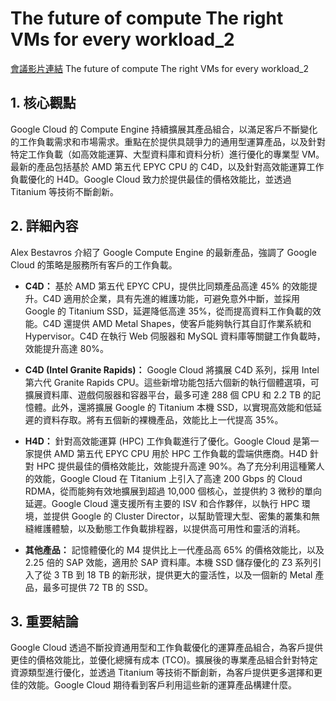 # The future of compute The right VMs for every workload_2
[會議影片連結]()
The future of compute The right VMs for every workload_2

## 1. 核心觀點

Google Cloud 的 Compute Engine 持續擴展其產品組合，以滿足客戶不斷變化的工作負載需求和市場需求。重點在於提供具競爭力的通用型運算產品，以及針對特定工作負載（如高效能運算、大型資料庫和資料分析）進行優化的專業型 VM。最新的產品包括基於 AMD 第五代 EPYC CPU 的 C4D，以及針對高效能運算工作負載優化的 H4D。Google Cloud 致力於提供最佳的價格效能比，並透過 Titanium 等技術不斷創新。

## 2. 詳細內容

Alex Bestavros 介紹了 Google Compute Engine 的最新產品，強調了 Google Cloud 的策略是服務所有客戶的工作負載。

*   **C4D：** 基於 AMD 第五代 EPYC CPU，提供比同類產品高達 45% 的效能提升。C4D 適用於企業，具有先進的維護功能，可避免意外中斷，並採用 Google 的 Titanium SSD，延遲降低高達 35%，從而提高資料工作負載的效能。C4D 還提供 AMD Metal Shapes，使客戶能夠執行其自訂作業系統和 Hypervisor。C4D 在執行 Web 伺服器和 MySQL 資料庫等關鍵工作負載時，效能提升高達 80%。

*   **C4D (Intel Granite Rapids)：** Google Cloud 將擴展 C4D 系列，採用 Intel 第六代 Granite Rapids CPU。這些新增功能包括六個新的執行個體選項，可擴展資料庫、遊戲伺服器和容器平台，最多可達 288 個 CPU 和 2.2 TB 的記憶體。此外，還將擴展 Google 的 Titanium 本機 SSD，以實現高效能和低延遲的資料存取。將有五個新的裸機產品，效能比上一代提高 35%。

*   **H4D：** 針對高效能運算 (HPC) 工作負載進行了優化。Google Cloud 是第一家提供 AMD 第五代 EPYC CPU 用於 HPC 工作負載的雲端供應商。H4D 針對 HPC 提供最佳的價格效能比，效能提升高達 90%。為了充分利用這種驚人的效能，Google Cloud 在 Titanium 上引入了高達 200 Gbps 的 Cloud RDMA，從而能夠有效地擴展到超過 10,000 個核心，並提供約 3 微秒的單向延遲。Google Cloud 還支援所有主要的 ISV 和合作夥伴，以執行 HPC 環境，並提供 Google 的 Cluster Director，以幫助管理大型、密集的叢集和無縫維護體驗，以及動態工作負載排程器，以提供高可用性和靈活的消耗。

*   **其他產品：** 記憶體優化的 M4 提供比上一代產品高 65% 的價格效能比，以及 2.25 倍的 SAP 效能，適用於 SAP 資料庫。本機 SSD 儲存優化的 Z3 系列引入了從 3 TB 到 18 TB 的新形狀，提供更大的靈活性，以及一個新的 Metal 產品，最多可提供 72 TB 的 SSD。

## 3. 重要結論

Google Cloud 透過不斷投資通用型和工作負載優化的運算產品組合，為客戶提供更佳的價格效能比，並優化總擁有成本 (TCO)。擴展後的專業產品組合針對特定資源類型進行優化，並透過 Titanium 等技術不斷創新，為客戶提供更多選擇和更佳的效能。Google Cloud 期待看到客戶利用這些新的運算產品構建什麼。
